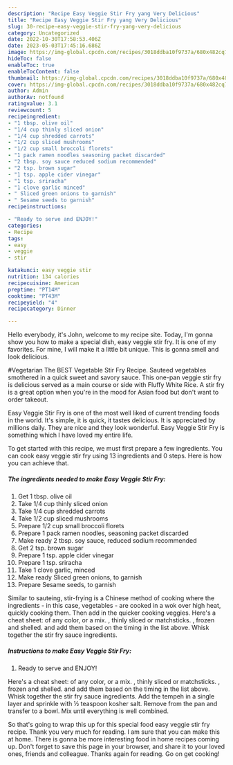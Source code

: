 ```yaml
---
description: "Recipe Easy Veggie Stir Fry yang Very Delicious"
title: "Recipe Easy Veggie Stir Fry yang Very Delicious"
slug: 30-recipe-easy-veggie-stir-fry-yang-very-delicious
category: Uncategorized
date: 2022-10-30T17:58:53.406Z
date: 2023-05-03T17:45:16.686Z
image: https://img-global.cpcdn.com/recipes/3018ddba10f9737a/680x482cq70/easy-veggie-stir-fry-recipe-main-photo.jpg
hideToc: false
enableToc: true
enableTocContent: false
thumbnail: https://img-global.cpcdn.com/recipes/3018ddba10f9737a/680x482cq70/easy-veggie-stir-fry-recipe-main-photo.jpg
cover: https://img-global.cpcdn.com/recipes/3018ddba10f9737a/680x482cq70/easy-veggie-stir-fry-recipe-main-photo.jpg
author: Admin
authorAv: notfound
ratingvalue: 3.1
reviewcount: 5
recipeingredient:
- "1 tbsp. olive oil"
- "1/4 cup thinly sliced onion"
- "1/4 cup shredded carrots"
- "1/2 cup sliced mushrooms"
- "1/2 cup small broccoli florets"
- "1 pack ramen noodles seasoning packet discarded"
- "2 tbsp. soy sauce reduced sodium recommended"
- "2 tsp. brown sugar"
- "1 tsp. apple cider vinegar"
- "1 tsp. sriracha"
- "1 clove garlic minced"
- " Sliced green onions to garnish"
- " Sesame seeds to garnish"
recipeinstructions:

- "Ready to serve and ENJOY!"
categories:
- Recipe
tags:
- easy
- veggie
- stir

katakunci: easy veggie stir 
nutrition: 134 calories
recipecuisine: American
preptime: "PT14M"
cooktime: "PT43M"
recipeyield: "4"
recipecategory: Dinner

---
```



Hello everybody, it's John, welcome to my recipe site. Today, I'm gonna show you how to make a special dish, easy veggie stir fry. It is one of my favorites. For mine, I will make it a little bit unique. This is gonna smell and look delicious.

#Vegetarian The BEST Vegetable Stir Fry Recipe. Sauteed vegetables smothered in a quick sweet and savory sauce. This one-pan veggie stir fry is delicious served as a main course or side with Fluffy White Rice. A stir fry is a great option when you&#39;re in the mood for Asian food but don&#39;t want to order takeout.

Easy Veggie Stir Fry is one of the most well liked of current trending foods in the world. It's simple, it is quick, it tastes delicious. It is appreciated by millions daily. They are nice and they look wonderful. Easy Veggie Stir Fry is something which I have loved my entire life.


To get started with this recipe, we must first prepare a few ingredients. You can cook easy veggie stir fry using 13 ingredients and 0 steps. Here is how you can achieve that.

<!--inarticleads1-->

##### The ingredients needed to make Easy Veggie Stir Fry:

1. Get 1 tbsp. olive oil
1. Take 1/4 cup thinly sliced onion
1. Take 1/4 cup shredded carrots
1. Take 1/2 cup sliced mushrooms
1. Prepare 1/2 cup small broccoli florets
1. Prepare 1 pack ramen noodles, seasoning packet discarded
1. Make ready 2 tbsp. soy sauce, reduced sodium recommended
1. Get 2 tsp. brown sugar
1. Prepare 1 tsp. apple cider vinegar
1. Prepare 1 tsp. sriracha
1. Take 1 clove garlic, minced
1. Make ready  Sliced green onions, to garnish
1. Prepare  Sesame seeds, to garnish


Similar to sauteing, stir-frying is a Chinese method of cooking where the ingredients - in this case, vegetables - are cooked in a wok over high heat, quickly cooking them. Then add in the quicker cooking veggies. Here&#39;s a cheat sheet: of any color, or a mix. , thinly sliced or matchsticks. , frozen and shelled. and add them based on the timing in the list above. Whisk together the stir fry sauce ingredients. 

<!--inarticleads2-->

##### Instructions to make Easy Veggie Stir Fry:


1. Ready to serve and ENJOY!

Here&#39;s a cheat sheet: of any color, or a mix. , thinly sliced or matchsticks. , frozen and shelled. and add them based on the timing in the list above. Whisk together the stir fry sauce ingredients. Add the tempeh in a single layer and sprinkle with ½ teaspoon kosher salt. Remove from the pan and transfer to a bowl. Mix until everything is well combined. 

So that's going to wrap this up for this special food easy veggie stir fry recipe. Thank you very much for reading. I am sure that you can make this at home. There is gonna be more interesting food in home recipes coming up. Don't forget to save this page in your browser, and share it to your loved ones, friends and colleague. Thanks again for reading. Go on get cooking!
